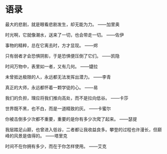 # 语录

最大的悲剧，就是眼看悲剧发生，却无能为力。 ——加里奥

时光啊，它就像潮水，送来了一切，也会带走一切。 ——佐伊

事物的精粹，总在它离去时，方才显现。 ——烬

只有弱者才会恐惧阴影，于是恐惧便压倒了它们。 ——凯隐

时间万物中，表里如一者，又有几何。 ——婕拉

未曾抵达极限的人，永远都无法发挥出潜力。 ——李青

真正的大师，永远都怀着一颗学徒的心。 ——易

我们的负担，理应将我们推向高处，而不是拉向低谷。 ——卡莎

世界既不黑，也不白，而是一道精致的灰。 ——卡蜜尔

你被击倒多少次都不重要，重要的是你有多少次爬了起来。 ——瑟提

我层踏足山巅，也曾进入低谷，二者都让我收益良多。攀登的过程也许漫长，但巅峰的风景是值得的。 ——塔里克

时间不在你拥有多少，而在于你怎样使用。 ——艾克
